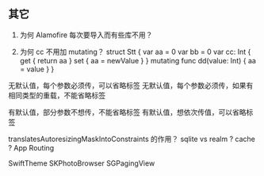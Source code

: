 

## 其它

1. 为何 Alamofire 每次要导入而有些库不用？

2. 为何 cc 不用加 mutating？
struct Stt {
var aa = 0
var bb = 0
var cc: Int {
get { return aa }
set { aa = newValue }
}
mutating func dd(value: Int) {
aa = value
}
}





无默认值，每个参数必须传，可以省略标签
无默认值，每个参数必须传，如果有相同类型的重载，不能省略标签

有默认值，部分参数不想传，不能省略标签
有默认值，想依次传值，可以省略标签


translatesAutoresizingMaskIntoConstraints 的作用？
sqlite vs realm ?
cache ?
App Routing

SwiftTheme
SKPhotoBrowser
SGPagingView
